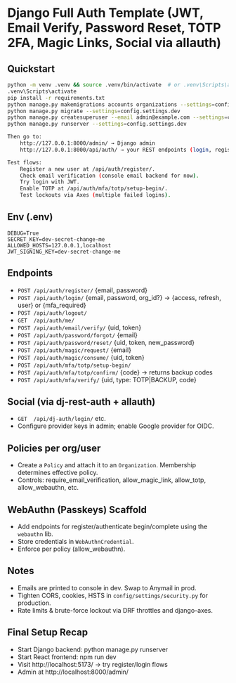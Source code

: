 # Django Full Auth Template (JWT, Email Verify, Password Reset, TOTP 2FA, Magic Links, Social via allauth)

## Quickstart
```bash
python -m venv .venv && source .venv/bin/activate  # or .venv\Scripts\activate on Windows
.venv\Scripts\activate
pip install -r requirements.txt
python manage.py makemigrations accounts organizations --settings=config.settings.dev
python manage.py migrate --settings=config.settings.dev
python manage.py createsuperuser --email admin@example.com --settings=config.settings.dev 
python manage.py runserver --settings=config.settings.dev

Then go to:
    http://127.0.0.1:8000/admin/ → Django admin
    http://127.0.0.1:8000/api/auth/ → your REST endpoints (login, register, etc.)

Test flows:
    Register a new user at /api/auth/register/.
    Check email verification (console email backend for now).
    Try login with JWT.
    Enable TOTP at /api/auth/mfa/totp/setup-begin/.
    Test lockouts via Axes (multiple failed logins).

```

## Env (.env)
```
DEBUG=True
SECRET_KEY=dev-secret-change-me
ALLOWED_HOSTS=127.0.0.1,localhost
JWT_SIGNING_KEY=dev-secret-change-me
```

## Endpoints
- `POST /api/auth/register/` {email, password}
- `POST /api/auth/login/` {email, password, org_id?} → {access, refresh, user} or {mfa_required}
- `POST /api/auth/logout/`
- `GET  /api/auth/me/`
- `POST /api/auth/email/verify/` {uid, token}
- `POST /api/auth/password/forgot/` {email}
- `POST /api/auth/password/reset/` {uid, token, new_password}
- `POST /api/auth/magic/request/` {email}
- `POST /api/auth/magic/consume/` {uid, token}
- `POST /api/auth/mfa/totp/setup-begin/`
- `POST /api/auth/mfa/totp/confirm/` {code} -> returns backup codes
- `POST /api/auth/mfa/verify/` {uid, type: TOTP|BACKUP, code}

## Social (via dj-rest-auth + allauth)
- `GET  /api/dj-auth/login/` etc.
- Configure provider keys in admin; enable Google provider for OIDC.

## Policies per org/user
- Create a `Policy` and attach it to an `Organization`. Membership determines effective policy.
- Controls: require_email_verification, allow_magic_link, allow_totp, allow_webauthn, etc.

## WebAuthn (Passkeys) Scaffold
- Add endpoints for register/authenticate begin/complete using the `webauthn` lib.
- Store credentials in `WebAuthnCredential`.
- Enforce per policy (allow_webauthn).

## Notes
- Emails are printed to console in dev. Swap to Anymail in prod.
- Tighten CORS, cookies, HSTS in `config/settings/security.py` for production.
- Rate limits & brute-force lockout via DRF throttles and django-axes.


## Final Setup Recap
- Start Django backend: python manage.py runserver
- Start React frontend: npm run dev
- Visit http://localhost:5173/ → try register/login flows
- Admin at http://localhost:8000/admin/